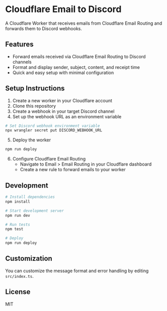 # Cloudflare Email to Discord

A Cloudflare Worker that receives emails from Cloudflare Email Routing and forwards them to Discord webhooks.

## Features

- Forward emails received via Cloudflare Email Routing to Discord channels
- Format and display sender, subject, content, and receipt time
- Quick and easy setup with minimal configuration

## Setup Instructions

1. Create a new worker in your Cloudflare account
2. Clone this repository
3. Create a webhook in your target Discord channel
4. Set up the webhook URL as an environment variable

```bash
# Set Discord webhook environment variable
npx wrangler secret put DISCORD_WEBHOOK_URL
```

5. Deploy the worker

```bash
npm run deploy
```

6. Configure Cloudflare Email Routing
   - Navigate to Email > Email Routing in your Cloudflare dashboard
   - Create a new rule to forward emails to your worker

## Development

```bash
# Install dependencies
npm install

# Start development server
npm run dev

# Run tests
npm test

# Deploy
npm run deploy
```

## Customization

You can customize the message format and error handling by editing `src/index.ts`.

## License

MIT
